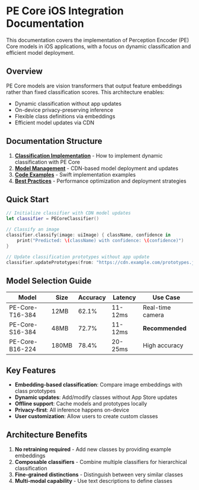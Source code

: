 # PE Core iOS Integration Documentation

This documentation covers the implementation of Perception Encoder (PE) Core models in iOS applications, with a focus on dynamic classification and efficient model deployment.

## Overview

PE Core models are vision transformers that output feature embeddings rather than fixed classification scores. This architecture enables:

- Dynamic classification without app updates
- On-device privacy-preserving inference
- Flexible class definitions via embeddings
- Efficient model updates via CDN

## Documentation Structure

1. **[Classification Implementation](classification.md)** - How to implement dynamic classification with PE Core
2. **[Model Management](model-management.md)** - CDN-based model deployment and updates
3. **[Code Examples](examples/)** - Swift implementation examples
4. **[Best Practices](best-practices.md)** - Performance optimization and deployment strategies

## Quick Start

```swift
// Initialize classifier with CDN model updates
let classifier = PECoreClassifier()

// Classify an image
classifier.classify(image: uiImage) { className, confidence in
    print("Predicted: \(className) with confidence: \(confidence)")
}

// Update classification prototypes without app update
classifier.updatePrototypes(from: "https://cdn.example.com/prototypes.json")
```

## Model Selection Guide

| Model | Size | Accuracy | Latency | Use Case |
|-------|------|----------|---------|----------|
| PE-Core-T16-384 | 12MB | 62.1% | 11-12ms | Real-time camera |
| PE-Core-S16-384 | 48MB | 72.7% | 11-12ms | **Recommended** |
| PE-Core-B16-224 | 180MB | 78.4% | 20-25ms | High accuracy |

## Key Features

- **Embedding-based classification**: Compare image embeddings with class prototypes
- **Dynamic updates**: Add/modify classes without App Store updates
- **Offline support**: Cache models and prototypes locally
- **Privacy-first**: All inference happens on-device
- **User customization**: Allow users to create custom classes

## Architecture Benefits

1. **No retraining required** - Add new classes by providing example embeddings
2. **Composable classifiers** - Combine multiple classifiers for hierarchical classification
3. **Fine-grained distinctions** - Distinguish between very similar classes
4. **Multi-modal capability** - Use text descriptions to define classes